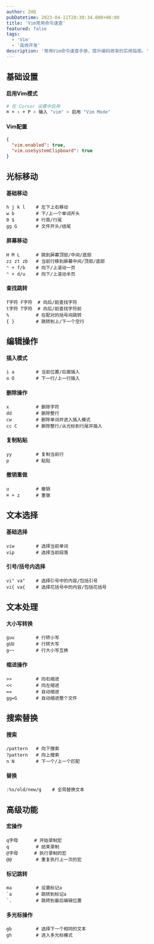```yaml
---
author: ZHQ
pubDatetime: 2023-04-11T20:30:34.000+08:00
title: 'Vim常用命令速查'
featured: false
tags:
  - 'Vim'
  - '高效开发'
description: '常用Vim命令速查手册，提升编码效率的实用指南。'
---
```


## 基础设置

#### 启用Vim模式
```bash
# 在 Cursor 设置中启用
⌘ + ⇧ + P > 输入 "vim" > 启用 "Vim Mode"
```

#### Vim配置
```json
{
  "vim.enabled": true,
  "vim.useSystemClipboard": true
}
```

## 光标移动

#### 基础移动
```vim
h j k l    # 左下上右移动
w b        # 下/上一个单词开头
0 $        # 行首/行尾
gg G       # 文件开头/结尾
```

#### 屏幕移动
```vim
H M L      # 跳到屏幕顶部/中间/底部
zz zt zb   # 当前行移到屏幕中间/顶部/底部
⌃ + f/b    # 向下/上滚动一页
⌃ + d/u    # 向下/上滚动半页
```

#### 查找跳转
```vim
f字符 F字符  # 向后/前查找字符
t字符 T字符  # 向后/前查找字符前
%          # 在配对的括号间跳转
{ }        # 跳转到上/下一个空行
```

## 编辑操作

#### 插入模式
```vim
i a        # 当前位置/后面插入
o O        # 下一行/上一行插入
```

#### 删除操作
```vim
x          # 删除字符
dd         # 删除整行
cw         # 删除单词并进入插入模式
cc C       # 删除整行/从光标到行尾并插入
```

#### 复制粘贴
```vim
yy         # 复制当前行
p          # 粘贴
```

#### 撤销重做
```vim
u          # 撤销
⌘ + z      # 重做
```

## 文本选择

#### 基础选择
```vim
viw        # 选择当前单词
vip        # 选择当前段落
```

#### 引号/括号内选择
```vim
vi" va"    # 选择引号中的内容/包括引号
vi{ va{    # 选择花括号中的内容/包括花括号
```

## 文本处理

#### 大小写转换
```vim
guu        # 行转小写
gUU        # 行转大写
g~~        # 行大小写互换
```

#### 缩进操作
```vim
>>         # 向右缩进
<<         # 向左缩进
==         # 自动缩进
gg=G       # 自动缩进整个文件
```

## 搜索替换

#### 搜索
```vim
/pattern   # 向下搜索
?pattern   # 向上搜索
n N        # 下一个/上一个匹配
```

#### 替换
```vim
:%s/old/new/g    # 全局替换文本
```

## 高级功能

#### 宏操作
```vim
q字母      # 开始录制宏
q          # 结束录制
@字母      # 执行录制的宏
@@         # 重复执行上一次的宏
```

#### 标记跳转
```vim
ma         # 设置标记a
`a         # 跳转到标记a
`.         # 跳转到最后编辑位置
```

#### 多光标操作
```vim
gb         # 选择下一个相同的文本
gh         # 进入多光标模式
```